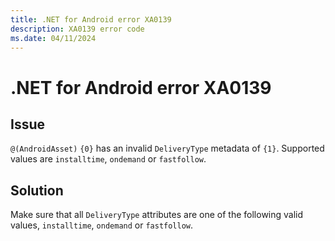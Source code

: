 ```yaml
---
title: .NET for Android error XA0139
description: XA0139 error code
ms.date: 04/11/2024
---
```

# .NET for Android error XA0139

## Issue

`@(AndroidAsset)` `{0}` has an invalid `DeliveryType` metadata of `{1}`. Supported values are `installtime`, `ondemand` or `fastfollow`.

## Solution

Make sure that all `DeliveryType` attributes are one of the following valid values, `installtime`, `ondemand` or `fastfollow`.
